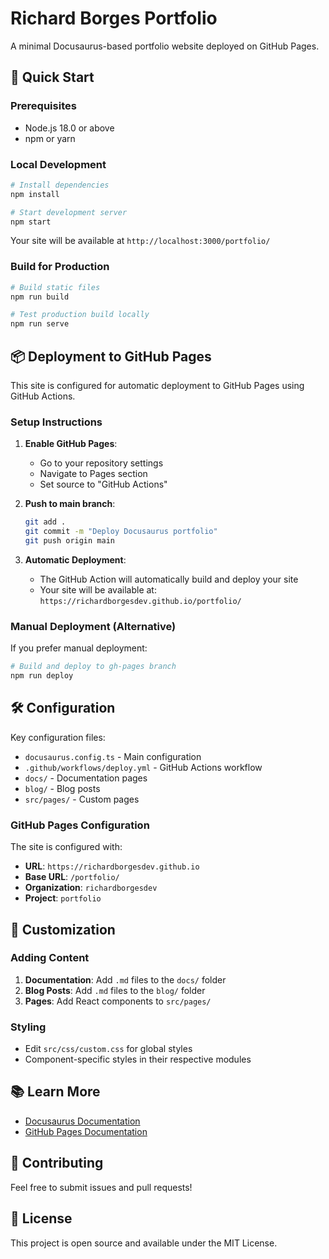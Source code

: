 # Richard Borges Portfolio

A minimal Docusaurus-based portfolio website deployed on GitHub Pages.

## 🚀 Quick Start

### Prerequisites

- Node.js 18.0 or above
- npm or yarn

### Local Development

```bash
# Install dependencies
npm install

# Start development server
npm start
```

Your site will be available at `http://localhost:3000/portfolio/`

### Build for Production

```bash
# Build static files
npm run build

# Test production build locally
npm run serve
```

## 📦 Deployment to GitHub Pages

This site is configured for automatic deployment to GitHub Pages using GitHub Actions.

### Setup Instructions

1. **Enable GitHub Pages**:
   - Go to your repository settings
   - Navigate to Pages section
   - Set source to "GitHub Actions"

2. **Push to main branch**:
   ```bash
   git add .
   git commit -m "Deploy Docusaurus portfolio"
   git push origin main
   ```

3. **Automatic Deployment**:
   - The GitHub Action will automatically build and deploy your site
   - Your site will be available at: `https://richardborgesdev.github.io/portfolio/`

### Manual Deployment (Alternative)

If you prefer manual deployment:

```bash
# Build and deploy to gh-pages branch
npm run deploy
```

## 🛠 Configuration

Key configuration files:

- `docusaurus.config.ts` - Main configuration
- `.github/workflows/deploy.yml` - GitHub Actions workflow
- `docs/` - Documentation pages
- `blog/` - Blog posts
- `src/pages/` - Custom pages

### GitHub Pages Configuration

The site is configured with:
- **URL**: `https://richardborgesdev.github.io`
- **Base URL**: `/portfolio/`
- **Organization**: `richardborgesdev`
- **Project**: `portfolio`

## 📝 Customization

### Adding Content

1. **Documentation**: Add `.md` files to the `docs/` folder
2. **Blog Posts**: Add `.md` files to the `blog/` folder
3. **Pages**: Add React components to `src/pages/`

### Styling

- Edit `src/css/custom.css` for global styles
- Component-specific styles in their respective modules

## 📚 Learn More

- [Docusaurus Documentation](https://docusaurus.io/)
- [GitHub Pages Documentation](https://docs.github.com/en/pages)

## 🤝 Contributing

Feel free to submit issues and pull requests!

## 📄 License

This project is open source and available under the MIT License.
